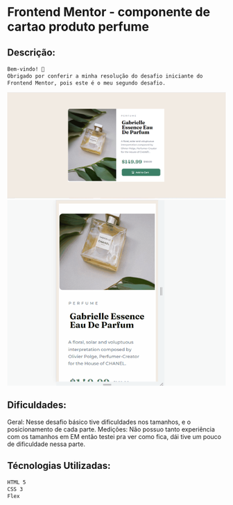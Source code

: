 # Frontend Mentor - componente de cartao produto perfume

## Descrição:
    Bem-vindo! 👋
    Obrigado por conferir a minha resolução do desafio iniciante do Frontend Mentor, pois este é o meu segundo desafio. 
    
<img src="./src/images/img-desktop.png">
<img src="./src/images/img-mobile.gif">



## Dificuldades:
 Geral: Nesse desafio básico tive dificuldades nos tamanhos, e o posicionamento de cada parte.
 Medições: Não possuo tanto experiência com os tamanhos em EM então testei pra ver como fica, dái tive um pouco de dificuldade nessa parte.

## Técnologias Utilizadas:
    HTML 5
    CSS 3
    Flex
